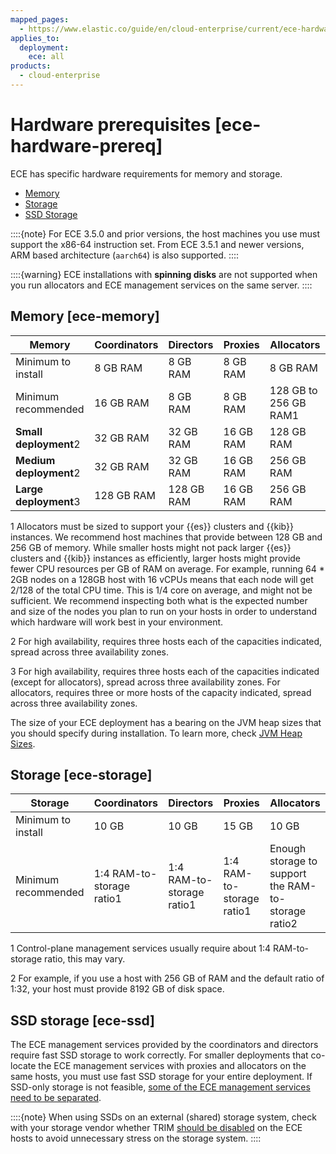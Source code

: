 ```yaml
---
mapped_pages:
  - https://www.elastic.co/guide/en/cloud-enterprise/current/ece-hardware-prereq.html
applies_to:
  deployment:
    ece: all
products:
  - cloud-enterprise
---
```


# Hardware prerequisites [ece-hardware-prereq]

ECE has specific hardware requirements for memory and storage.

* [Memory](#ece-memory)
* [Storage](#ece-storage)
* [SSD Storage](#ece-ssd)

::::{note}
For ECE 3.5.0 and prior versions, the host machines you use must support the x86-64 instruction set. From ECE 3.5.1 and newer versions, ARM based architecture (`aarch64`) is also supported.
::::


::::{warning}
ECE installations with **spinning disks** are not supported when you run allocators and ECE management services on the same server.
::::



## Memory [ece-memory]

| **Memory** | Coordinators | Directors | Proxies | Allocators |
| --- | --- | --- | --- | --- |
| Minimum to install | 8 GB RAM | 8 GB RAM | 8 GB RAM | 8 GB RAM<br> |
| Minimum recommended | 16 GB RAM | 8 GB RAM | 8 GB RAM | 128 GB to 256 GB RAM1<br> |
| **Small deployment**2 | 32 GB RAM | 32 GB RAM | 16 GB RAM | 128 GB RAM<br> |
| **Medium deployment**2 | 32 GB RAM | 32 GB RAM | 16 GB RAM | 256 GB RAM<br> |
| **Large deployment**3 | 128 GB RAM | 128 GB RAM | 16 GB RAM | 256 GB RAM<br> |

1 Allocators must be sized to support your {{es}} clusters and {{kib}} instances. We recommend host machines that provide between 128 GB and 256 GB of memory. While smaller hosts might not pack larger {{es}} clusters and {{kib}} instances as efficiently, larger hosts might provide fewer CPU resources per GB of RAM on average. For example, running 64 * 2GB nodes on a 128GB host with 16 vCPUs means that each node will get 2/128 of the total CPU time. This is 1/4 core on average, and might not be sufficient. We recommend inspecting both what is the expected number and size of the nodes you plan to run on your hosts in order to understand which hardware will work best in your environment.

2 For high availability, requires three hosts each of the capacities indicated, spread across three availability zones.

3 For high availability, requires three hosts each of the capacities indicated (except for allocators), spread across three availability zones. For allocators, requires three or more hosts of the capacity indicated, spread across three availability zones.

The size of your ECE deployment has a bearing on the JVM heap sizes that you should specify during installation. To learn more, check [JVM Heap Sizes](ece-jvm.md).


## Storage [ece-storage]

| **Storage** | Coordinators | Directors | Proxies | Allocators |
| --- | --- | --- | --- | --- |
| Minimum to install | 10 GB | 10 GB | 15 GB | 10 GB |
| Minimum recommended | 1:4 RAM-to-storage ratio1 | 1:4 RAM-to-storage ratio1 | 1:4 RAM-to-storage ratio1 | Enough storage to support the RAM-to-storage ratio2 |

1 Control-plane management services usually require about 1:4 RAM-to-storage ratio, this may vary.

2 For example, if you use a host with 256 GB of RAM and the default ratio of 1:32, your host must provide 8192 GB of disk space.


## SSD storage [ece-ssd]

The ECE management services provided by the coordinators and directors require fast SSD storage to work correctly. For smaller deployments that co-locate the ECE management services with proxies and allocators on the same hosts, you must use fast SSD storage for your entire deployment. If SSD-only storage is not feasible, [some of the ECE management services need to be separated](ece-roles.md).

::::{note}
When using SSDs on an external (shared) storage system, check with your storage vendor whether TRIM [should be disabled](https://www.elastic.co/blog/is-your-elasticsearch-trimmed) on the ECE hosts to avoid unnecessary stress on the storage system.
::::
